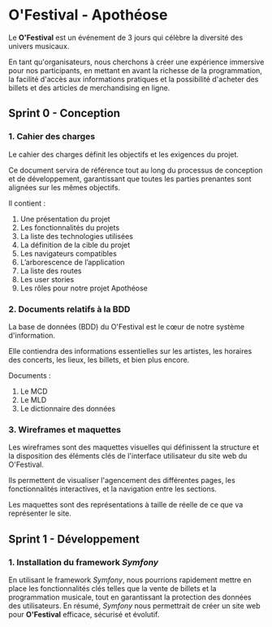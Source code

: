# O'Festival - Apothéose

Le **O'Festival** est un événement de 3 jours qui célèbre la diversité des univers musicaux.

En tant qu'organisateurs, nous cherchons à créer une expérience immersive pour nos participants, en mettant en avant la richesse de la programmation, la facilité d'accès aux informations pratiques et la possibilité d'acheter des billets et des articles de merchandising en ligne.

## Sprint 0 - Conception

### 1. Cahier des charges

Le cahier des charges définit les objectifs et les exigences du projet.

Ce document servira de référence tout au long du processus de conception et de développement, garantissant que toutes les parties prenantes sont alignées sur les mêmes objectifs.

Il contient :

1. Une présentation du projet
2. Les fonctionnalités du projets
3. La liste des technologies utilisées
4. La définition de la cible du projet
5. Les navigateurs compatibles
6. L’arborescence de l’application
7. La liste des routes
8. Les user stories
9. Les rôles pour notre projet Apothéose

### 2. Documents relatifs à la BDD

La base de données (BDD) du O'Festival est le cœur de notre système d'information.

Elle contiendra des informations essentielles sur les artistes, les horaires des concerts, les lieux, les billets, et bien plus encore.

Documents :

1. Le MCD
2. Le MLD
3. Le dictionnaire des données

### 3. Wireframes et maquettes

Les wireframes sont des maquettes visuelles qui définissent la structure et la disposition des éléments clés de l'interface utilisateur du site web du O'Festival.

Ils permettent de visualiser l'agencement des différentes pages, les fonctionnalités interactives, et la navigation entre les sections.

Les maquettes sont des représentations à taille de réelle de ce que va représenter le site.

## Sprint 1 - Développement

### 1. Installation du framework _Symfony_

En utilisant le framework _Symfony_, nous pourrions rapidement mettre en place les fonctionnalités clés telles que la vente de billets et la programmation musicale, tout en garantissant la protection des données des utilisateurs. En résumé, _Symfony_ nous permettrait de créer un site web pour **O'Festival** efficace, sécurisé et évolutif.
